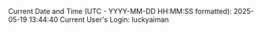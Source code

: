 Current Date and Time (UTC - YYYY-MM-DD HH:MM:SS formatted): 2025-05-19 13:44:40
Current User's Login: luckyaiman
